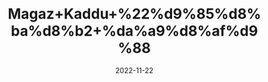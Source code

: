 ---
title: 'Magaz+Kaddu+%22%d9%85%d8%ba%d8%b2+%da%a9%d8%af%d9%88'
date: '2022-11-22' 
metatag: '' 
inventory: '0' 
draft: false 
# meta description 
shortDescripton: 'Unshelled+Dried+Pumpkin+Seeds%22+Consumption+of+this+pumpkin+seed+can+improve+metabolism%2c+increase+antioxidant+activity%2c+reduce+blood+pressure%2c+and+bad+cholesterol+in+the+body.+Additionally%2c+it+can+also+treat+and+prevent+ailments+such+as+osteoporosis%2c+prostate+cancer%2c+kidney+stones%2c+and+insomnia.'
description: 'Food+Product'
longdescription: ''
tags: ''
brand: ''
subCategory: ''
unit: '50 gm-Pk'
sellCount: '0'
featured: True
# product Price
price: '150.0'
# Product Short Description
shortDescription: 'Unshelled+Dried+Pumpkin+Seeds%22+Consumption+of+this+pumpkin+seed+can+improve+metabolism%2c+increase+antioxidant+activity%2c+reduce+blood+pressure%2c+and+bad+cholesterol+in+the+body.+Additionally%2c+it+can+also+treat+and+prevent+ailments+such+as+osteoporosis%2c+prostate+cancer%2c+kidney+stones%2c+and+insomnia.'
productID: '10F4E0D3-072D-ED11-9968-005056B3A416'
type: 'products'
category: 'Food+Product' 
thumnailproduct: 'https://eraconnect.blob.core.windows.net/product-images/aminsaddiquidawakhana/10F4E0D3-072D-ED11-9968-005056B3A416.webp' 
images:
  - image: 'https://eraconnect.blob.core.windows.net/product-images/aminsaddiquidawakhana/10F4E0D3-072D-ED11-9968-005056B3A416.webp'  
Variants:
---